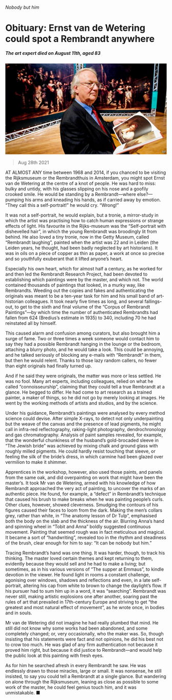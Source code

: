 ###### Nobody but him

# Obituary: Ernst van de Wetering could spot a Rembrandt anywhere 

##### The art expert died on August 11th, aged 83 

![image](images/20210828_OBP001_0.jpg) 

> Aug 28th 2021 

AT ALMOST ANY time between 1968 and 2014, if you chanced to be visiting the Rijksmuseum or the Rembrandthuis in Amsterdam, you might spot Ernst van de Wetering at the centre of a knot of people. He was hard to miss: bulky and untidy, with his glasses slipping on his nose and a goofily crooked smile. He would be standing by a Rembrandt—where else?—pumping his arms and kneading his hands, as if carried away by emotion. “They call this a self-portrait!” he would cry. “Wrong!”

It was not a self-portrait, he would explain, but a tronie, a mirror-study in which the artist was practising how to catch human expressions or strange effects of light. His favourite in the Rijks-museum was the “Self-portrait with dishevelled hair”, in which the young Rembrandt was broodingly lit from behind. He also loved a tiny tronie, now in the Getty Museum, called “Rembrandt laughing”, painted when the artist was 22 and in Leiden (the Leiden years, he thought, had been badly neglected by art historians). It was in oils on a piece of copper as thin as paper, a work at once so precise and so youthfully exuberant that it lifted anyone’s heart.


Especially his own heart, which for almost half a century, as he worked for and then led the Rembrandt Research Project, had been devoted to establishing which paintings were by the master, and which not. The world contained thousands of paintings that looked, in a murky way, like Rembrandts. Weeding out the copies and fakes and authenticating the originals was meant to be a ten-year task for him and his small band of art-historian colleagues. It took nearly five times as long, and several fallings-out, to get to the sixth and final volume of the “Corpus of Rembrandt Paintings”—by which time the number of authenticated Rembrandts had fallen from 624 (Bredius’s estimate in 1935) to 340, including 70 he had reinstated all by himself.

This caused alarm and confusion among curators, but also brought him a surge of fame. Two or three times a week someone would contact him to say they had a possible Rembrandt hanging in the lounge or the bedroom, attaching a blurry photo, and he would take a look. This could be annoying, and he talked seriously of blocking any e-mails with “Rembrandt” in them, but then he would relent. Thanks to those lazy random callers, no fewer than eight originals had finally turned up.

And if he said they were originals, the matter was more or less settled. He was no fool. Many art experts, including colleagues, relied on what he called “connoisseurship”, claiming that they could tell a true Rembrandt at a glance. He begged to differ. He had come to art research as a trained painter, a maker of things, so he did not go by merely looking at images. He went by the working methods of artists and studios, and by the science.

Under his guidance, Rembrandt’s paintings were analysed by every method science could devise. After simple X-rays, to detect not only underpainting but the weave of the canvas and the presence of lead pigments, he might call in infra-red reflectography, raking-light photography, dendrochronology and gas chromatography. Analysis of paint samples revealed, for example, that the wonderful chunkiness of the husband’s gold-brocaded sleeve in “The Jewish bride” was achieved by mixing chalk and ground glass with roughly milled pigments. He could hardly resist touching that sleeve, or feeling the silk of the bride’s dress, in which carmine had been glazed over vermilion to make it shimmer.

Apprentices in the workshop, however, also used those paints, and panels from the same oak, and did overpainting on work that might have been the master’s. It took Mr van de Wetering, armed with his knowledge of how Rembrandt approached the very act of painting, to uncover the marks of an authentic piece. He found, for example, a “defect” in Rembrandt’s technique that caused his brush to make breaks when he was painting people’s curls. Other clues, however, showed cleverness. Smudging the contours of his figures caused their faces to loom from the dark. Making the men’s collars grey, rather than white, in “The anatomy lesson of Dr Tulp”, emphasised both the body on the slab and the thickness of the air. Blurring Anna’s hand and spinning wheel in “Tobit and Anna” boldly suggested continuous movement. Painting that seemed rough was in fact meticulous and magical. It became a sort of “handwriting”, revealed too in the rhythm and steadiness of the brush, clear enough for him to say: “It can be nobody but him.”

Tracing Rembrandt’s hand was one thing. It was harder, though, to track his thinking. The master loved certain themes and kept returning to them, evidently because they would sell and he had to make a living; but sometimes, as in his various versions of “The supper at Emmaus”, to kindle devotion in the viewer. He found light in rooms a constant challenge, agonising over windows, shadows and reflections and even, in a late self-portrait, altering his cap from white to brown to change the daylight’s flow. If his pursuer had to sum him up in a word, it was “searching”. Rembrandt was never still, making artistic explosions one after another, soaring past the rules of art that prevailed in 17th-century Europe and striving to get “the greatest and most natural effect of movement”, as he wrote once, in bodies and in souls.

Mr van de Wetering did not imagine he had really plumbed that mind. He still did not know why some works had been abandoned, and some completely changed; or, very occasionally, who the maker was. So, though insisting that his statements were fact and not opinions, he did his best not to crow too much. He was glad of any firm authentication not because it proved him right, but because it did justice to Rembrandt—and would help the public look at this painting with fresh eyes.

As for him he searched afresh in every Rembrandt he saw. He was endlessly drawn to those miracles, large or small. It was nonsense, he still insisted, to say you could tell a Rembrandt at a single glance. But wandering on alone through the Rijksmuseum, leaning as close as possible to some work of the master, he could feel genius touch him, and it was unmistakable. ■

